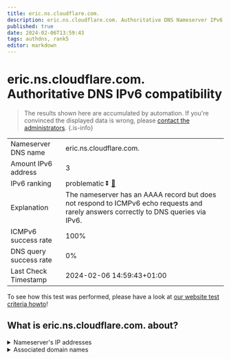 ```yaml
---
title: eric.ns.cloudflare.com.
description: eric.ns.cloudflare.com. Authoritative DNS Nameserver IPv6 compatibility
published: true
date: 2024-02-06T13:59:43
tags: authdns, rank5
editor: markdown
---
```


# eric.ns.cloudflare.com. Authoritative DNS IPv6 compatibility

> The results shown here are accumulated by automation. If you're convinced the displayed data is wrong, please [contact the administrators](/howto/chat). 
{.is-info}




|   |   |
| - | - |
| Nameserver DNS name | eric.ns.cloudflare.com.
| Amount IPv6 address | 3
| IPv6 ranking | problematic :arrow_double_down: [🔗](/howto/ranking) |
| Explanation | The nameserver has an AAAA record but does not respond to ICMPv6 echo requests and rarely answers correctly to DNS queries via IPv6. |
| ICMPv6 success rate | 100%|
| DNS query success rate | 0% |
| Last Check Timestamp | 2024-02-06 14:59:43+01:00 |

To see how this test was performed, please have a look at [our website test criteria howto](/howto/testcriteria/authdns)!


## What is eric.ns.cloudflare.com. about?




<details>
<summary>Nameserver's IP addresses</summary>

2606:4700:58::adf5:3b70

2a06:98c1:50::ac40:2170

2803:f800:50::6ca2:c170

</details>



<details>
<summary>Associated domain names</summary>

www.funimation.com

</details>
